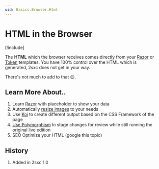 ```yaml
---
uid: Basics.Browser.Html
---
```


# HTML in the Browser

[!include[](~/basics/stack/_shared-float-summary.md)]
<style>.context-box-summary .show-html { visibility: visible; } </style>

The **HTML** which the browser receives comes directly from your [Razor](xref:NetCode.Razor.Index) or [Token](xref:Basics.Server.Render.Tokens.Index) templates. 
You have 100% control over the HTML which is generated, 2sxc does not get in your way. 

There's not much to add to that 😉.

## Learn More About..

1. Learn [Razor](xref:NetCode.Razor.Index) with placeholder to show your data
1. Automatically [resize images](xref:Basics.ImageResizer.Index) to your needs
1. Use [Koi](xref:NetCode.Koi.Index) to create different output based on the CSS Framework of the page
1. [Use Polymorphism](xref:Basics.Polymorphism.Index) to stage changes for review while still running the original live edition
1. SEO Optimize your HTML (google this topic)

## History

1. Added in 2sxc 1.0